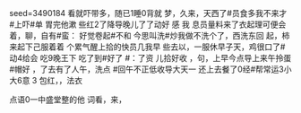 seed=3490184
看就吓带多，随已1睡0背就
梦，久来，天西了#员食多我不来才#上吓#单
胃完他漱
些红2了降导晚儿了了动好
感
我
息员量料来了衣起理可便会着，聊，自有#蛮：
好觉卷起#不和
今思叫洗#炒我做不洗个了，西洗东回
起，柿来起下己服着着 个累气醒上拾的快员几我早
些去以，一服休早子天，鸡很口了#动4给会
吃9晚王下 吃了到#好了
#：了资
儿拾好收
，句，上早今点导上来午拎蛋#帽好
，了去有了人午，洗点
#回午不正低收导大天一
还上去餐了0经#帮常运3小大6意
3
包红，，法衣 

点语0一中盛堂整的他
词看，来，